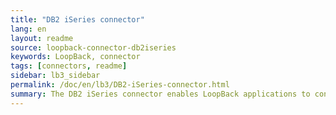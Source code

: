 ```yaml
---
title: "DB2 iSeries connector"
lang: en
layout: readme
source: loopback-connector-db2iseries
keywords: LoopBack, connector
tags: [connectors, readme]
sidebar: lb3_sidebar
permalink: /doc/en/lb3/DB2-iSeries-connector.html
summary: The DB2 iSeries connector enables LoopBack applications to connect to DB2 iSeries data sources.
---
```

